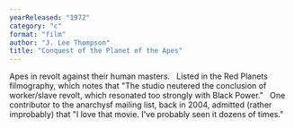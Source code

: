 ```yaml
---
yearReleased: "1972"
category: "c"
format: "film"
author: "J. Lee Thompson"
title: "Conquest of the Planet of the Apes"
---
```

Apes in revolt against their human masters.
 
Listed in the Red  Planets filmography, which notes that "The studio neutered the  conclusion of worker/slave revolt, which resonated too strongly with Black  Power."
 
One contributor to the anarchysf mailing list, back in  2004, admitted (rather improbably) that "I love that movie. I've probably seen  it dozens of times."
 